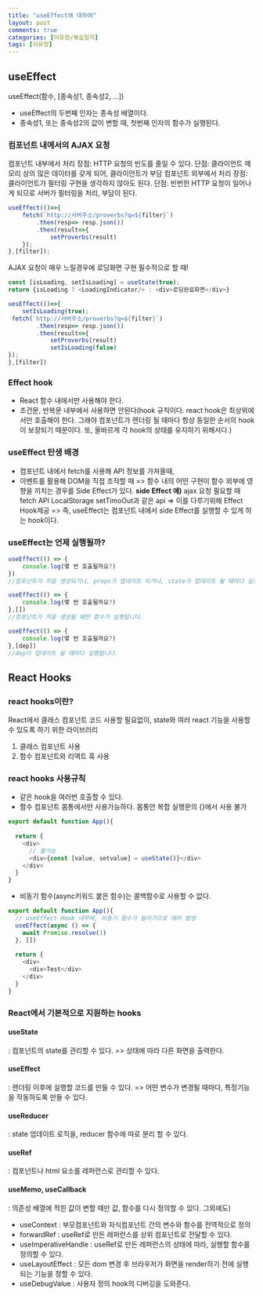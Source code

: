 ```yaml
---
title: "useEffect에 대하여"
layout: post
comments: true
categories: [이유정/복습일지]
tags: [이유정]
---
```


## useEffect 
useEffect(함수, [종속성1, 종속성2, ...])
- useEffect의 두번째 인자는 종속성 배열이다. 
- 종속성1, 또는 종속성2의 값이 변할 때, 첫번째 인자의 함수가 실행된다. 

### 컴포넌트 내에서의 AJAX 요청 

컴포넌트 내부에서 처리
장점: HTTP 요청의 빈도를 줄일 수 있다. 
단점: 클라이언트 메모리 상의 많은 데이터를 갖게 되어, 클라이언트가 부담
컴포넌트 외부에서 처리
장점: 클라이언트가 필터링 구현을 생각하지 않아도 된다. 
단점: 빈번한 HTTP 요청이 일어나게 되므로 서버가 필터링을 처리, 부담이 된다. 

```js
useEffect(()=>{
	fetch(`http://서버주소/proverbs?q=${filter}`)
  		.then(resp=> resp.json())
  		.then(result=>{
    		setProverbs(result)
    });
},[filter]);
```

AJAX 요청이 매우 느릴경우에 로딩화면 구현 필수적으로 할 때! 
```js
const [isLoading, setIsLoading] = useState(true); 
return {isLoading ? <LoadingIndicator/> : <div>로딩완료화면</div>}

uesEffect(()=>{
	setIsLoading(true);
 fetch(`http://서버주소/proverbs?q=${filter}`)
  		.then(resp=> resp.json())
  		.then(result=>{
    		setProverbs(result)
   			setIsLoading(false)
});
},[filter])
```

### Effect hook 
- React 함수 내에서만 사용해야 한다. 
- 조건문, 반복문 내부에서 사용하면 안된다(hook 규칙이다. react hook은 최상위에서만 호출해야 한다. 그래야 컴포넌트가 렌더링 될 때마다 항상 동일한 순서의 hook이 보장되기 때문이다. 또, 올바르게 각 hook의 상태를 유지하기 위해서다.)

### useEffect 탄생 배경 
- 컴포넌트 내에서 fetch를 사용해 API 정보를 가져올때, 
- 이벤트를 활용해 DOM을 직접 조작할 때
=> 함수 내의 어떤 구현이 함수 외부에 영향을 끼치는 경우를 Side Effect가 있다. 
**side Effect 예)**
ajax 요청 필요할 때
fetch API 
LocalStorage
setTimoOut과 같은 api 
=> 이를 다루기위해 Effect Hook제공 
=> 즉, useEffect는 컴포넌트 내에서 side Effect를 실행할 수 있게 하는 hook이다.

### useEffect는 언제 실행될까? 
```js
useEffect(() => {
	console.log(몇 번 호출될까요?)
})
//컴포넌트가 처음 생성되거나, props가 업데이트 되거나, state가 업데이트 될 때마다 실행됩니다.
```
```js
useEffect(() => {
	console.log(몇 번 호출될까요?)
},[])
//컴포넌트가 처음 생성될 때만 함수가 실행됩니다.
```
```js
useEffect(() => {
	console.log(몇 번 호출될까요?)
},[dep])
//dep이 업데이트 될 때마다 실행됩니다.
```

## React Hooks
### react hooks이란? 
React에서 클래스 컴포넌트 코드 사용할 필요없이, 
state와 여러 react 기능을 사용할 수 있도록 하기 위한 라이브러리 
1. 클래스 컴포넌트 사용 
2. 함수 컴포넌트와 리액트 훅 사용 

### react hooks 사용규칙
- 같은 hook을 여러번 호출할 수 있다. 
- 함수 컴포넌트 몸통에서만 사용가능하다. 몸통안 복합 실행문의 {}에서 사용 불가 
```js
export default function App(){
  
  return {
    <div>
      // 불가능
      <div>{const [value, setvalue] = useState()}</div>
    </div>
  }
}
```
- 비동기 함수(async키워드 붙은 함수)는 콜백함수로 사용할 수 없다. 
```js
export default function App(){
  // useEffect Hook 내부에, 비동기 함수가 들어가므로 에러 발생
  useEffect(async () => {
    await Promise.resolve(1)
  }, [])
  
  return {
    <div>
      <div>Test</div>
    </div>
  }
}
```
### React에서 기본적으로 지원하는 hooks 
#### useState
: 컴포넌트의 state를 관리할 수 있다. 
=> 상태에 따라 다른 화면을 출력한다. 
#### useEffect 
: 렌더링 이후에 실행할 코드를 만들 수 있다. 
=> 어떤 변수가 변경될 때마다, 특정기능을 작동하도록 만들 수 있다. 
#### useReducer 
: state 업데이트 로직을, reducer 함수에 따로 분리 할 수 있다. 
#### useRef 
: 컴포넌트나 html 요소를 레퍼런스로 관리할 수 있다.  
#### useMemo, useCallback
: 의존성 배열에 적힌 값이 변할 때만 값, 함수를 다시 정의할 수 있다. 
그외에도) 
- useContext : 부모컴포넌트와 자식컴포넌트 간의 변수와 함수를 전역적으로 정의
- forwardRef : useRef로 만든 레퍼런스를 상위 컴포넌트로 전달할 수 있다. 
- useImperativeHandle :  useRef로 만든 레퍼런스의 상태에 따라, 실행할 함수를 정의할 수 있다.
- useLayoutEffect : 모든 dom 변경 후 브라우저가 화면을 render하기 전에 실행되는 기능을 정할 수 있다. 
- useDebugValue : 사용자 정의 hook의 디버깅을 도와준다. 

